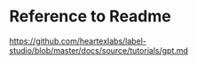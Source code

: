 # Reference to Readme

https://github.com/heartexlabs/label-studio/blob/master/docs/source/tutorials/gpt.md
